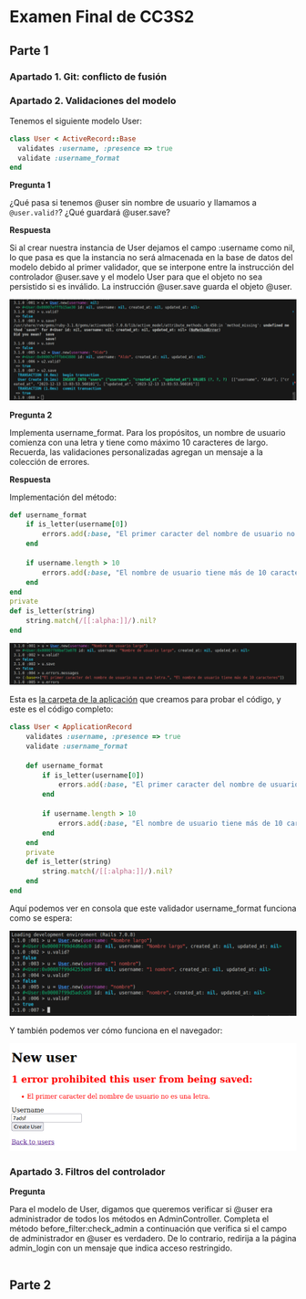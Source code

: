 # Examen Final de CC3S2


## Parte 1

### Apartado 1. Git: conflicto de fusión

### Apartado 2. Validaciones del modelo

Tenemos el siguiente modelo User:

```ruby
class User < ActiveRecord::Base
  validates :username, :presence => true
  validate :username_format
end
```

**Pregunta 1**

¿Qué pasa si tenemos @user sin nombre de usuario y llamamos a `@user.valid?`? ¿Qué guardará @user.save?

**Respuesta**

Si al crear nuestra instancia de User dejamos el campo :username como nil, lo que pasa es que la instancia no será almacenada en la base de datos del modelo debido al primer validador, que se interpone entre la instrucción del controlador @user.save y el modelo User para que el objeto no sea persistido si es inválido. La instrucción @user.save guarda el objeto @user.


![](sources/2023-12-13-08-07-55.png)

**Pregunta 2**

Implementa username_format. Para los propósitos, un nombre de usuario comienza 	con una letra y tiene como máximo 10 caracteres de largo. Recuerda, las validaciones personalizadas agregan un mensaje a la colección de errores.

**Respuesta**

Implementación del método:

```ruby
def username_format
    if is_letter(username[0])
        errors.add(:base, "El primer caracter del nombre de usuario no es una letra.")
    end

    if username.length > 10
        errors.add(:base, "El nombre de usuario tiene más de 10 caracteres")
    end
end
private
def is_letter(string)
    string.match(/[[:alpha:]]/).nil?          
end
```

![](sources/2023-12-13-08-34-23.png)

Esta es [la carpeta de la aplicación](./parte1apartado2/) que creamos para probar el código, y este es el código completo:

```ruby
class User < ApplicationRecord
    validates :username, :presence => true
    validate :username_format

    def username_format
        if is_letter(username[0])
            errors.add(:base, "El primer caracter del nombre de usuario no es una letra.")
        end

        if username.length > 10
            errors.add(:base, "El nombre de usuario tiene más de 10 caracteres")
        end
    end
    private
    def is_letter(string)
        string.match(/[[:alpha:]]/).nil?          
    end
end
```

Aquí podemos ver en consola que este validador username_format funciona como se espera:

![](sources/2023-12-13-09-12-24.png)

Y también podemos ver cómo funciona en el navegador:

![](sources/2023-12-13-09-09-10.png)

### Apartado 3. Filtros del controlador

**Pregunta**

Para el modelo de User, digamos que queremos verificar si @user era administrador de todos los métodos en AdminController. Completa el método before_filter:check_admin a continuación que verifica si el campo de administrador en @user es verdadero. De lo contrario, redirija a la página admin_login con un mensaje que indica acceso restringido.

```
```

## Parte 2

